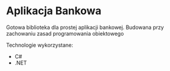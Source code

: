 # Aplikacja Bankowa
Gotowa biblioteka dla prostej aplikacji bankowej. Budowana przy zachowaniu zasad programowania obiektowego

Technologie wykorzystane:

- C#
- .NET
